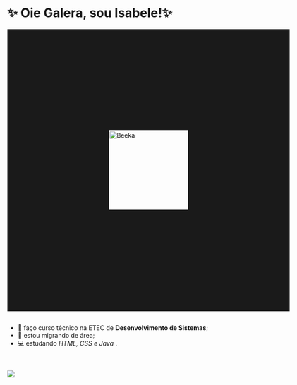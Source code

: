 # ✨ Oie Galera, sou Isabele!✨
<div style="display: inline_block">
<img align="rigth" src="https://i.picasion.com/pic92/1eeac98cef18c37ac7003c509690bd4b.gif" width="180" height="180" border="230" alt="Beeka" /> 
</div> 

##

* 📒 faço curso técnico na ETEC de **Desenvolvimento de Sistemas**;  
* 🌟 estou migrando de área;
* 💻 estudando _HTML, CSS e Java_ .


  

##

<br>

  <div>
   <a herf= "https://github.com/belefernandes" > 
     <img align="center" heigth="180cm" src="https://github-readme-stats.vercel.app/api?username=belefernandes&show_icons=true&theme=highcontrast"/></a>
  </div>

